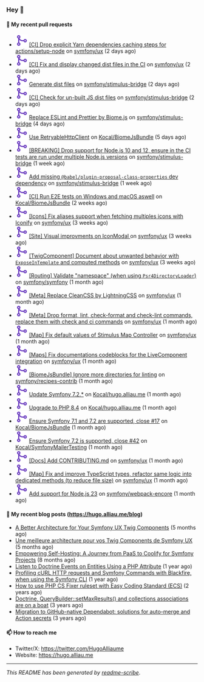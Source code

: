 ### Hey 👋

#### 👷 My recent pull requests

- ![](./assets/pr-merged.svg) [[CI] Drop explicit Yarn dependencies caching steps for actions/setup-node](https://github.com/symfony/ux/pull/2504) on [symfony/ux](https://github.com/symfony/ux) (2 days ago)
- ![](./assets/pr-merged.svg) [[CI] Fix and display changed dist files in the CI](https://github.com/symfony/ux/pull/2503) on [symfony/ux](https://github.com/symfony/ux) (2 days ago)
- ![](./assets/pr-merged.svg) [Generate dist files](https://github.com/symfony/stimulus-bridge/pull/97) on [symfony/stimulus-bridge](https://github.com/symfony/stimulus-bridge) (2 days ago)
- ![](./assets/pr-merged.svg) [[CI] Check for un-built JS dist files](https://github.com/symfony/stimulus-bridge/pull/96) on [symfony/stimulus-bridge](https://github.com/symfony/stimulus-bridge) (2 days ago)
- ![](./assets/pr-merged.svg) [Replace ESLint and Prettier by Biome.js](https://github.com/symfony/stimulus-bridge/pull/95) on [symfony/stimulus-bridge](https://github.com/symfony/stimulus-bridge) (4 days ago)
- ![](./assets/pr-merged.svg) [Use RetryableHttpClient](https://github.com/Kocal/BiomeJsBundle/pull/23) on [Kocal/BiomeJsBundle](https://github.com/Kocal/BiomeJsBundle) (5 days ago)
- ![](./assets/pr-merged.svg) [[BREAKING] Drop support for Node.js 10 and 12, ensure in the CI tests are run under multiple Node.js versions](https://github.com/symfony/stimulus-bridge/pull/94) on [symfony/stimulus-bridge](https://github.com/symfony/stimulus-bridge) (1 week ago)
- ![](./assets/pr-merged.svg) [Add missing `@babel/plugin-proposal-class-properties` dev dependency](https://github.com/symfony/stimulus-bridge/pull/92) on [symfony/stimulus-bridge](https://github.com/symfony/stimulus-bridge) (1 week ago)
- ![](./assets/pr-merged.svg) [[CI] Run E2E tests on Windows and macOS aswell](https://github.com/Kocal/BiomeJsBundle/pull/20) on [Kocal/BiomeJsBundle](https://github.com/Kocal/BiomeJsBundle) (2 weeks ago)
- ![](./assets/pr-merged.svg) [[Icons] Fix aliases support when fetching multiples icons with Iconify](https://github.com/symfony/ux/pull/2467) on [symfony/ux](https://github.com/symfony/ux) (3 weeks ago)
- ![](./assets/pr-merged.svg) [[Site] Visual improvments on IconModal ](https://github.com/symfony/ux/pull/2465) on [symfony/ux](https://github.com/symfony/ux) (3 weeks ago)
- ![](./assets/pr-merged.svg) [[TwigComponent] Document about unwanted behavior with `ExposeInTemplate` and computed methods](https://github.com/symfony/ux/pull/2456) on [symfony/ux](https://github.com/symfony/ux) (3 weeks ago)
- ![](./assets/pr-merged.svg) [[Routing] Validate &#34;namespace&#34; (when using `Psr4DirectoryLoader`)](https://github.com/symfony/symfony/pull/59189) on [symfony/symfony](https://github.com/symfony/symfony) (1 month ago)
- ![](./assets/pr-merged.svg) [[Meta] Replace CleanCSS by LightningCSS](https://github.com/symfony/ux/pull/2429) on [symfony/ux](https://github.com/symfony/ux) (1 month ago)
- ![](./assets/pr-merged.svg) [[Meta] Drop format, lint, check-format and check-lint commands, replace them with check and ci commands](https://github.com/symfony/ux/pull/2428) on [symfony/ux](https://github.com/symfony/ux) (1 month ago)
- ![](./assets/pr-merged.svg) [[Map] Fix default values of Stimulus Map Controller](https://github.com/symfony/ux/pull/2420) on [symfony/ux](https://github.com/symfony/ux) (1 month ago)
- ![](./assets/pr-merged.svg) [[Maps] Fix documentations codeblocks for the LiveComponent integration](https://github.com/symfony/ux/pull/2412) on [symfony/ux](https://github.com/symfony/ux) (1 month ago)
- ![](./assets/pr-merged.svg) [[BiomeJsBundle] Ignore more directories for linting](https://github.com/symfony/recipes-contrib/pull/1716) on [symfony/recipes-contrib](https://github.com/symfony/recipes-contrib) (1 month ago)
- ![](./assets/pr-merged.svg) [Update Symfony 7.2.*](https://github.com/Kocal/hugo.alliau.me/pull/60) on [Kocal/hugo.alliau.me](https://github.com/Kocal/hugo.alliau.me) (1 month ago)
- ![](./assets/pr-merged.svg) [Upgrade to PHP 8.4](https://github.com/Kocal/hugo.alliau.me/pull/59) on [Kocal/hugo.alliau.me](https://github.com/Kocal/hugo.alliau.me) (1 month ago)
- ![](./assets/pr-merged.svg) [Ensure Symfony 7.1 and 7.2 are supported, close #17](https://github.com/Kocal/BiomeJsBundle/pull/18) on [Kocal/BiomeJsBundle](https://github.com/Kocal/BiomeJsBundle) (1 month ago)
- ![](./assets/pr-merged.svg) [Ensure Symfony 7.2 is supported, close #42](https://github.com/Kocal/SymfonyMailerTesting/pull/43) on [Kocal/SymfonyMailerTesting](https://github.com/Kocal/SymfonyMailerTesting) (1 month ago)
- ![](./assets/pr-merged.svg) [[Docs] Add CONTRIBUTING.md](https://github.com/symfony/ux/pull/2408) on [symfony/ux](https://github.com/symfony/ux) (1 month ago)
- ![](./assets/pr-merged.svg) [[Map] Fix and improve TypeScript types, refactor same logic into dedicated methods (to reduce file size)](https://github.com/symfony/ux/pull/2406) on [symfony/ux](https://github.com/symfony/ux) (1 month ago)
- ![](./assets/pr-merged.svg) [Add support for Node.js 23](https://github.com/symfony/webpack-encore/pull/1357) on [symfony/webpack-encore](https://github.com/symfony/webpack-encore) (1 month ago)

#### 📜 My recent blog posts (https://hugo.alliau.me/blog)

- [A Better Architecture for Your Symfony UX Twig Components](https://hugo.alliau.me/blog/posts/a-better-architecture-for-your-symfony-ux-twig-components) (5 months ago)
- [Une meilleure architecture pour vos Twig Components de Symfony UX](https://hugo.alliau.me/blog/posts/une-meilleure-architecture-pour-vous-twig-components-de-symfony-ux) (5 months ago)
- [Empowering Self-Hosting: A Journey from PaaS to Coolify for Symfony Projects](https://hugo.alliau.me/blog/posts/empowering-self-hosting-a-journey-from-paas-to-coolify-for-symfony-projects) (8 months ago)
- [Listen to Doctrine Events on Entities Using a PHP Attribute](https://hugo.alliau.me/blog/posts/2023-11-12-listen-to-doctrine-events-on-entities-using-a-php-attribute) (1 year ago)
- [Profiling cURL HTTP requests and Symfony Commands with Blackfire, when using the Symfony CLI](https://hugo.alliau.me/blog/posts/2023-10-21-profiling-curl-http-requests-and-symfony-commands-with-blackfire-when-using-the-symfony-cli) (1 year ago)
- [How to use PHP CS Fixer ruleset with Easy Coding Standard (ECS)](https://hugo.alliau.me/blog/posts/2023-07-19-how-to-use-php-cs-fixer-ruleset-with-easy-coding-standard) (2 years ago)
- [Doctrine, QueryBuilder::setMaxResults() and collections associations are on a boat](https://hugo.alliau.me/blog/posts/2022-01-07-doctrine-querybuilder-setmaxresults-and-collections-associations-are-on-a-boat) (3 years ago)
- [Migration to GitHub-native Dependabot: solutions for auto-merge and Action secrets](https://hugo.alliau.me/blog/posts/2021-05-04-migration-to-github-native-dependabot-solutions-for-auto-merge-and-action-secrets) (3 years ago)

#### 📫 How to reach me

- Twitter/X: https://twitter.com/HugoAlliaume
- Website: https://hugo.alliau.me

---

_This README has been generated by [readme-scribe](https://github.com/muesli/readme-scribe/)_.

